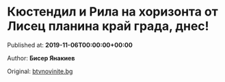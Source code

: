 
# Кюстендил и Рила на хоризонта от Лисец планина край града, днес!

Published at: **2019-11-06T00:00:00+00:00**

Author: **Бисер Янакиев**

Original: [btvnovinite.bg](https://btvnovinite.bg/az-reporterut/priroda/kjustendil-i-rila-na-horizonta-ot-lisec-planina-kraj-grada-dnes_536997.html)



